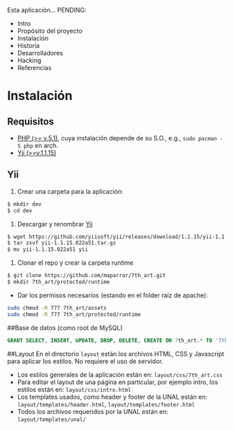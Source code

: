 Esta aplicación... PENDING:

* Intro
* Propósito del proyecto
* Instalación
* Historia
* Desarrolladores
* Hacking
* Referencias

# Instalación

## Requisitos
- [PHP (>= v.5.1)](http://php.net/), cuya instalación depende de su S.O., e.g., `sudo pacman -S php` en arch.
- [Yii (>=v.1.1.15)](https://github.com/yiisoft/yii)

## Yii

1. Crear una carpeta para la aplicación:

 ```sh
 $ mkdir dev
 $ cd dev
 ```

1. Descargar y renombrar [Yii](https://github.com/maparrar/7th_art.git) 

 ```sh
 $ wget https://github.com/yiisoft/yii/releases/download/1.1.15/yii-1.1.15.022a51.tar.gz
 $ tar zxvf yii-1.1.15.022a51.tar.gz
 $ mv yii-1.1.15.022a51 yii
 ```

1. Clonar el repo y crear la carpeta runtime

 ```sh
 $ git clone https://github.com/maparrar/7th_art.git
 $ mkdir 7th_art/protected/runtime
 ```

<!--- de acá para adelante no se entiende nada y además está incompleto -->

* Dar los permisos necesarios (estando en el folder raíz de apache):
```bash
sudo chmod -R 777 7th_art/assets
sudo chmod -R 777 7th_art/protected/runtime
```

##Base de datos (como root de MySQL)
```sql
GRANT SELECT, INSERT, UPDATE, DROP, DELETE, CREATE ON 7th_art.* TO '7th_art_web_app'@'localhost' IDENTIFIED BY 'nTwWEMb3YjkLTY4';
```

##Layout
En el directorio ```layout``` están los archivos HTML, CSS y Javascript para aplicar los estilos. No requiere el uso de servidor.

* Los estilos generales de la aplicación están en: ```layout/css/7th_art.css```
* Para editar el layout de una página en particular, por ejemplo intro, los estilos están en: ```layout/css/intro.html```
* Los templates usados, como header y footer de la UNAL están en: ```layout/templates/header.html```, ```layout/templates/footer.html```
* Todos los archivos requeridos por la UNAL están en: ```layout/templates/unal/```
